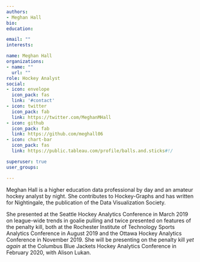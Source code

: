 ```yaml
---
authors:
- Meghan Hall
bio: 
education:

email: ""
interests:

name: Meghan Hall
organizations:
- name: ""
  url: ""
role: Hockey Analyst
social:
- icon: envelope
  icon_pack: fas
  link: '#contact'
- icon: twitter
  icon_pack: fab
  link: https://twitter.com/MeghanMHall
- icon: github
  icon_pack: fab
  link: https://github.com/meghall06
- icon: chart-bar
  icon_pack: fas
  link: https://public.tableau.com/profile/balls.and.sticks#!/

superuser: true
user_groups:

---
```


Meghan Hall is a higher education data professional by day and an amateur hockey analyst by night. She contributes to Hockey-Graphs and has written for Nightingale, the publication of the Data Visualization Society. 

She presented at the Seattle Hockey Analytics Conference in March 2019 on league-wide trends in goalie pulling and twice presented on features of the penalty kill, both at the Rochester Institute of Technology Sports Analytics Conference in August 2019 and the Ottawa Hockey Analytics Conference in November 2019. She will be presenting on the penalty kill *yet again* at the Columbus Blue Jackets Hockey Analytics Conference in February 2020, with Alison Lukan.
